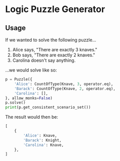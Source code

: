 # Logic Puzzle Generator

## Usage

If we wanted to solve the following puzzle...

1. Alice says, "There are exactly 3 knaves."
2. Bob says, "There are exactly 2 knaves."
3. Carolina doesn't say anything.

...we would solve like so:

```python
p = Puzzle({
    'Alice': CountOfType(Knave, 3, operator.eq),
    'Barack': CountOfType(Knave, 2, operator.eq),
    'Carolina': [],
}, allow_monks=False)
p.solve()
print(p.get_consistent_scenario_set())
```

The result would then be:

```python
[
    {
        'Alice': Knave,
        'Barack': Knight,
        'Carolina': Knave,
    },
]
```

